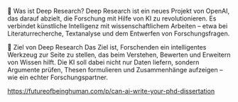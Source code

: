 🧠 Was ist Deep Research?
Deep Research ist ein neues Projekt von OpenAI, das darauf abzielt, die Forschung mit Hilfe von KI zu revolutionieren. Es verbindet künstliche Intelligenz mit wissenschaftlichem Arbeiten – etwa bei Literaturrecherche, Textanalyse und dem Entwerfen von Forschungsfragen.

🎯 Ziel von Deep Research
Das Ziel ist, Forschenden ein intelligentes Werkzeug zur Seite zu stellen, das beim Verstehen, Bewerten und Erweitern von Wissen hilft. Die KI soll dabei nicht nur Daten liefern, sondern Argumente prüfen, Thesen formulieren und Zusammenhänge aufzeigen – wie ein echter Forschungspartner.


https://futureofbeinghuman.com/p/can-ai-write-your-phd-dissertation
